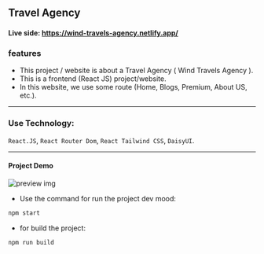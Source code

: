## Travel Agency

#### Live side: https://wind-travels-agency.netlify.app/

### features

- This project / website is about a Travel Agency ( Wind Travels Agency ).
- This is a frontend (React JS) project/website.
- In this website, we use some route (Home, Blogs, Premium, About US, etc.).
<hr />

### Use Technology:

`React.JS`, `React Router Dom`, `React Tailwind CSS`, `DaisyUI`.

<hr />

#### Project Demo

![preview img](/src/Assets/project_homies_demo.png)

- Use the command for run the project dev mood:

```bash
npm start
```

- for build the project:

```bash
npm run build
```
